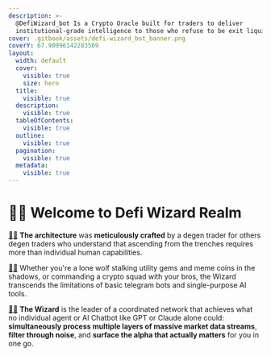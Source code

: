 ```yaml
---
description: >-
  @DefiWizard_bot Is a Crypto Oracle built for traders to deliver
  institutional-grade intelligence to those who refuse to be exit liquidity.
cover: .gitbook/assets/defi-wizard_bot_banner.png
coverY: 67.90996142283569
layout:
  width: default
  cover:
    visible: true
    size: hero
  title:
    visible: true
  description:
    visible: true
  tableOfContents:
    visible: true
  outline:
    visible: true
  pagination:
    visible: true
  metadata:
    visible: true
---
```


# 🧙‍♂️ Welcome to Defi Wizard Realm

[🧙‍♂](https://t.me/DefiWizard_Bot) **The architecture** was **meticulously crafted** by a degen trader for others degen traders who understand that ascending from the trenches requires more than individual human capabilities.&#x20;

[🧙‍♂](https://t.me/DefiWizard_Bot)  Whether you're a lone wolf stalking utility gems and meme coins in the shadows, or commanding a crypto squad with your bros, the Wizard transcends the limitations of basic telegram bots and single-purpose AI tools.

[🧙‍♂](https://t.me/DefiWizard_Bot) **The Wizard** is the leader of a coordinated network that achieves what no individual agent or AI Chatbot like GPT or Claude alone could: **simultaneously process multiple layers of massive market data streams**, **filter through noise**, and **surface the alpha that actually matters** for you in one go.
